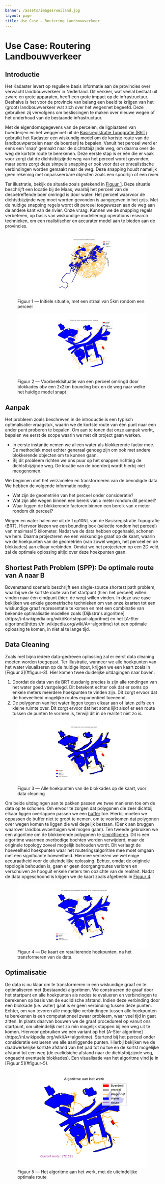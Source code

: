 ```yaml
---
banner: /assets/images/weiland.jpg
layout: page
title: Use Case ― Routering Landbouwverkeer
---
```

<h1> Use Case: Routering Landbouwverkeer </h1>

<h2> Introductie </h2>

Het Kadaster levert op reguliere basis informatie aan de provincies over verwacht landbouwverkeer in Nederland. Dit verkeer, wat veelal bestaat uit zware en grote apparaten, heeft een grote impact op de infrastructuur. 
Deshalve is het voor de provincie van belang een beeld te krijgen van het (groot) landbouwverkeer wat zich over het wegennet begeefd. Deze gebruiken zij vervolgens om beslissingen te maken over nieuwe wegen of het onderhoud van de bestaande infrastructuur.

Met de eigendomsgegevens van de percelen, de ligplaatsen van boerderijen en het weggennet uit de [Basisregistratie Topografie (BRT)](https://labs.kadaster.nl/cases/brt) gebruikt het Kadaster een wiskundig model om de kortste route van de landbouwpercelen naar de boerderij te bepalen.
Vanuit het perceel werd er eens een 'snap' gemaakt naar de dichtstbijzijnde weg, om daarna over de weg de kortste route te berekenen. Deze eerste stap is er één die er vaak voor zorgt dat de dichtstbijzijnde weg van het perceel wordt gevonden, 
maar soms zorgt deze simpele snapping er ook voor dat er onrealistische verbindingen worden gemaakt naar de weg. Deze snapping houdt namelijk geen rekening met onpasseerbare objecten zoals een spoorlijn of een rivier. 

Ter illustratie, bekijk de situatie zoals getekend in [Figuur 1](#figuur-1). Deze situatie beschrijft een locatie bij de Maas, waarbij het perceel van de desbetreffende boer omringd is door water. Het perceel waarvoor de dichtstbijzijnde
weg moet worden gevonden is aangegeven in het grijs. Met de huidige snapping regels wordt dit perceel toegewezen aan de weg aan de andere kant van de rivier. Onze vraag: Kunnen we de snapping regels verbeteren, op basis van wiskundige modellering/
operations research technieken, om een realistischer en accurater model aan te bieden aan de provincies. 
<figure id="figuur-1">
  <a href="/assets/images/landbouwverkeer/1-initial.png">
    <img src="/assets/images/landbouwverkeer/1-initial.png">
  </a>
  <figcaption>
    Figuur 1 ― Initiële situatie, met een straal van 5km rondom een perceel
  </figcaption>
</figure>  
<figure id="figuur-2">
  <a href="/assets/images/landbouwverkeer/2-snapping.png">
    <img src="/assets/images/landbouwverkeer/2-snapping.png">
  </a>
  <figcaption>
    Figuur 2 ― Voorbeeldsituatie van een perceel omringd door blokkades obv een 2x2km bounding box en de weg naar welke het huidige model snapt
  </figcaption>
</figure>


<h2> Aanpak </h2>
Het probleem zoals beschreven in de introductie is een typisch optimalisatie-vraagstuk, waarin we de kortste route van één punt naar een ander punt proberen te bepalen. 
Om aan te tonen dat onze aanpak werkt, bepalen we eerst de scope waarin we met dit project gaan werken. 
<ul>
  <li> In eerste instantie nemen we alleen water als blokkerende factor mee. De methodiek moet echter generaal genoeg zijn om ook met andere blokkerende objecten om te kunnen gaan. </li>
  <li> Bij dit probleem richten we ons puur op het snappen richting de dichtstbijzijnde weg. De locatie van de boerderij wordt hierbij niet meegenomen. </li> 
</ul>
We beginnen met het verzamelen en transformeren van de benodigde data. We hebben de volgende informatie nodig:
<ul>
  <li>Wat zijn de geometriën van het perceel onder consideratie? </li> 
  <li>Wat zijn alle wegen binnen een bereik van <i>x</i>  meter rondom dit perceel? </li> 
  <li>Waar liggen de blokkerende factoren binnen een bereik van <i>x</i> meter rondom dit perceel? </li> 
</ul>
Wegen en water halen we uit de Top10NL van de Basisregistratie Topografie (BRT). Hiervoor kiezen we een bounding box (selectie rondom het perceel) van maximaal 5 kilometer. 
Nadat we de data hebben opgehaald, schonen we hem. Daarna projecteren we een wiskundige graaf op de kaart, waarin we de hoekpunten van de geometriën (van zowel wegen, het perceel en de blokkades) aan elkaar verbinden. Omdat we het projecteren
op een 2D veld, zal de optimale oplossing altijd over deze hoekpunten gaan. 

<div class="textbox" markdown="1">
  <h2>Shortest Path Problem (SPP): De optimale route van A naar B</h2>
  Bovenstaand scenario beschrijft een single-source shortest path problem, waarbij we de kortste route van het startpunt (hier: het perceel) willen vinden naar één eindpunt (hier: de weg) willen vinden. 
  In deze use case bekijken we enkele geometrische technieken om van onze kaarten tot een wiskundige graaf representatie te komen en met een combinatie van bekende optimalisatie modellen zoals 
  [Dijkstra's algoritme](https://nl.wikipedia.org/wiki/Kortstepad-algoritme) en het [A-Ster algoritme](https://nl.wikipedia.org/wiki/A*-algoritme) tot een optimale oplossing te komen, in niet al te lange tijd.
</div>

<h2> Data Cleaning </h2>
Zoals met bijna iedere data-gedreven oplossing zal er eerst data cleaning moeten worden toegepast. Ter illustratie, wanneer we alle hoekpunten van het water visualiseren op de huidige input, krijgen we een kaart zoals in 
[Figuur 3](#figuur-3). Hier komen twee duidelijke uitdagingen naar boven:
<ol>
  <li>Doordat de data van de BRT dusdanig precies is zijn alle rondingen van het water goed vastgelegd. Dit betekent echter ook dat er soms op enkele meters meerdere hoekpunten te vinden zijn. Dit zorgt ervoor dat de 
  hoeveelheid mogelijke routes exponentieel toeneemt.</li>
  <li>De polygonen van het water liggen tegen elkaar aan of laten zelfs een kleine ruimte over. Dit zorgt ervoor dat het soms lijkt alsof er een route tussen de punten te vormen is, terwijl dit in de realiteit niet zo is. </li>
</ol>
<figure id="figuur-3">
  <a href="/assets/images/landbouwverkeer/3-pre-preprocessing.png">
    <img src="/assets/images/landbouwverkeer/3-pre-preprocessing.png">
  </a>
  <figcaption>
    Figuur 3 ― Alle hoekpunten van de blokkades op de kaart, voor data cleaning
  </figcaption>
</figure>  

Om beide uitdagingen aan te pakken passen we twee manieren toe om de data op te schonen. Om ervoor te zorgen dat polygonen die zeer dichtbij elkaar liggen overlappen passen we een [buffer](http://desktop.arcgis.com/en/arcmap/10.3/tools/analysis-toolbox/buffer.htm) toe.
Hierbij moeten we oppassen de buffer niet te groot te nemen, om te voorkomen dat polygonen over wegen komen te liggen die wel degelijk bestaan. (Denk aan bruggen waarover landbouwvoertuigen wel mogen gaan). 
Ten tweede gebruiken we een algoritme om de blokkerende polygonen te [simplificeren](http://desktop.arcgis.com/en/arcmap/10.3/tools/cartography-toolbox/simplify-polygon.htm). Dit is een algoritme waarmee overbodige bochten worden verwijderd, 
maar de originele topology zoveel mogelijk behouden wordt. Dit verlaagt de hoeveelheid hoekpunten waar het routeringsalgoritme mee moet omgaan met een significante hoeveelheid. Hiermee verliezen we wel enige accuraatheid voor de uiteindelijke 
oplossing. Echter, omdat de originele topologie behouden is, gaan er geen doorgangroutes verloren en verschuiven ze hooguit enkele meters ten opzichte van de realiteit. 
Nadat de data opgeschoond is krijgen we de kaart zoals afgebeeld in [Figuur 4](#figuur-4).
<figure id="figuur-4">
  <a href="/assets/images/landbouwverkeer/4-post-processing.png">
    <img src="/assets/images/landbouwverkeer/4-post-processing.png">
  </a>
  <figcaption>
    Figuur 4 ― De kaart en resulterende hoekpunten, na het transformeren van de data.
  </figcaption>
</figure>  

<h2>Optimalisatie </h2>
De data is nu klaar om te transformeren in een wiskundige graaf en te optimaliseren met (bestaande) algoritmen. We construeren de graaf door het startpunt en alle hoekpunten als nodes te evalueren en verbindingen te berekenen op basis van de 
euclidische afstand. Indien deze verbinding door een blokkade (i.e. water) gaat is er geen verbinding tussen deze punten. Echter, om van tevoren alle mogelijke verbindingen tussen alle hoekpunten te berekenen is een computationeel 
zwaar probleem, waar veel tijd in gaat zitten. In plaats daarvan bouwen we de graaf procedureel op vanuit ons startpunt, om uiteindelijk met zo min mogelijk stappen bij een weg uit te komen. Hiervoor gebruiken we een variant op 
het [A-Ster algoritme](https://nl.wikipedia.org/wiki/A*-algoritme). Startend bij het perceel onder consideratie evalueren we alle aanliggende punten. Hierbij bekijken we de daadwerkelijke kortste afstand van het pad tot nu toe
en de kortst mogelijke afstand tot een weg (de euclidsiche afstand naar de dichtstbijzijnde weg, ongeacht eventuele blokkades). Een visualisatie van het algoritme vind je in [Figuur 5](#figuur-5).
<figure id="figuur-5">
  <a href="/assets/images/landbouwverkeer/5-routes.gif">
    <img src="/assets/images/landbouwverkeer/5-routes.gif">
  </a>
  <figcaption>
    Figuur 5 ― Het algoritme aan het werk, met de uiteindelijke optimale route
  </figcaption>
</figure>  


